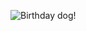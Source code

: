 ![Birthday dog!](https://images.vice.com/vice/images/articles/meta/2015/07/07/north-korea-is-using-riley-the-stoned-birthday-dog-to-illustrate-american-excess-932-1436294091.jpg)

